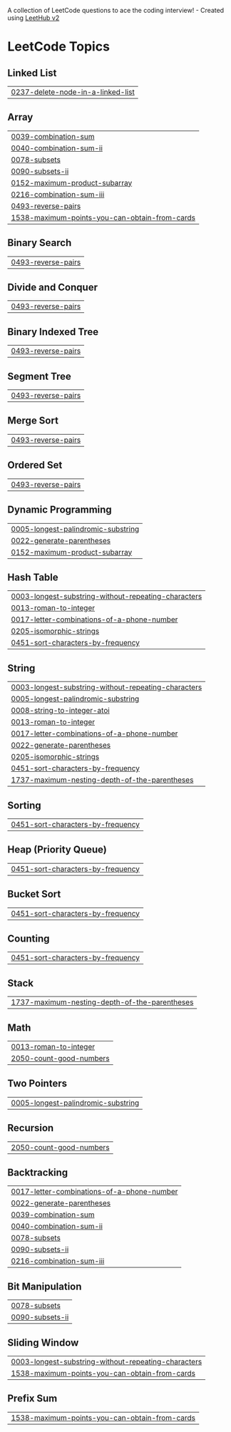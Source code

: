 A collection of LeetCode questions to ace the coding interview! - Created using [LeetHub v2](https://github.com/arunbhardwaj/LeetHub-2.0)
<!---LeetCode Topics Start-->
# LeetCode Topics
## Linked List
|  |
| ------- |
| [0237-delete-node-in-a-linked-list](https://github.com/Raushankumar-prog/Leetcode-practice/tree/master/0237-delete-node-in-a-linked-list) |
## Array
|  |
| ------- |
| [0039-combination-sum](https://github.com/Raushankumar-prog/Leetcode-practice/tree/master/0039-combination-sum) |
| [0040-combination-sum-ii](https://github.com/Raushankumar-prog/Leetcode-practice/tree/master/0040-combination-sum-ii) |
| [0078-subsets](https://github.com/Raushankumar-prog/Leetcode-practice/tree/master/0078-subsets) |
| [0090-subsets-ii](https://github.com/Raushankumar-prog/Leetcode-practice/tree/master/0090-subsets-ii) |
| [0152-maximum-product-subarray](https://github.com/Raushankumar-prog/Leetcode-practice/tree/master/0152-maximum-product-subarray) |
| [0216-combination-sum-iii](https://github.com/Raushankumar-prog/Leetcode-practice/tree/master/0216-combination-sum-iii) |
| [0493-reverse-pairs](https://github.com/Raushankumar-prog/Leetcode-practice/tree/master/0493-reverse-pairs) |
| [1538-maximum-points-you-can-obtain-from-cards](https://github.com/Raushankumar-prog/Leetcode-practice/tree/master/1538-maximum-points-you-can-obtain-from-cards) |
## Binary Search
|  |
| ------- |
| [0493-reverse-pairs](https://github.com/Raushankumar-prog/Leetcode-practice/tree/master/0493-reverse-pairs) |
## Divide and Conquer
|  |
| ------- |
| [0493-reverse-pairs](https://github.com/Raushankumar-prog/Leetcode-practice/tree/master/0493-reverse-pairs) |
## Binary Indexed Tree
|  |
| ------- |
| [0493-reverse-pairs](https://github.com/Raushankumar-prog/Leetcode-practice/tree/master/0493-reverse-pairs) |
## Segment Tree
|  |
| ------- |
| [0493-reverse-pairs](https://github.com/Raushankumar-prog/Leetcode-practice/tree/master/0493-reverse-pairs) |
## Merge Sort
|  |
| ------- |
| [0493-reverse-pairs](https://github.com/Raushankumar-prog/Leetcode-practice/tree/master/0493-reverse-pairs) |
## Ordered Set
|  |
| ------- |
| [0493-reverse-pairs](https://github.com/Raushankumar-prog/Leetcode-practice/tree/master/0493-reverse-pairs) |
## Dynamic Programming
|  |
| ------- |
| [0005-longest-palindromic-substring](https://github.com/Raushankumar-prog/Leetcode-practice/tree/master/0005-longest-palindromic-substring) |
| [0022-generate-parentheses](https://github.com/Raushankumar-prog/Leetcode-practice/tree/master/0022-generate-parentheses) |
| [0152-maximum-product-subarray](https://github.com/Raushankumar-prog/Leetcode-practice/tree/master/0152-maximum-product-subarray) |
## Hash Table
|  |
| ------- |
| [0003-longest-substring-without-repeating-characters](https://github.com/Raushankumar-prog/Leetcode-practice/tree/master/0003-longest-substring-without-repeating-characters) |
| [0013-roman-to-integer](https://github.com/Raushankumar-prog/Leetcode-practice/tree/master/0013-roman-to-integer) |
| [0017-letter-combinations-of-a-phone-number](https://github.com/Raushankumar-prog/Leetcode-practice/tree/master/0017-letter-combinations-of-a-phone-number) |
| [0205-isomorphic-strings](https://github.com/Raushankumar-prog/Leetcode-practice/tree/master/0205-isomorphic-strings) |
| [0451-sort-characters-by-frequency](https://github.com/Raushankumar-prog/Leetcode-practice/tree/master/0451-sort-characters-by-frequency) |
## String
|  |
| ------- |
| [0003-longest-substring-without-repeating-characters](https://github.com/Raushankumar-prog/Leetcode-practice/tree/master/0003-longest-substring-without-repeating-characters) |
| [0005-longest-palindromic-substring](https://github.com/Raushankumar-prog/Leetcode-practice/tree/master/0005-longest-palindromic-substring) |
| [0008-string-to-integer-atoi](https://github.com/Raushankumar-prog/Leetcode-practice/tree/master/0008-string-to-integer-atoi) |
| [0013-roman-to-integer](https://github.com/Raushankumar-prog/Leetcode-practice/tree/master/0013-roman-to-integer) |
| [0017-letter-combinations-of-a-phone-number](https://github.com/Raushankumar-prog/Leetcode-practice/tree/master/0017-letter-combinations-of-a-phone-number) |
| [0022-generate-parentheses](https://github.com/Raushankumar-prog/Leetcode-practice/tree/master/0022-generate-parentheses) |
| [0205-isomorphic-strings](https://github.com/Raushankumar-prog/Leetcode-practice/tree/master/0205-isomorphic-strings) |
| [0451-sort-characters-by-frequency](https://github.com/Raushankumar-prog/Leetcode-practice/tree/master/0451-sort-characters-by-frequency) |
| [1737-maximum-nesting-depth-of-the-parentheses](https://github.com/Raushankumar-prog/Leetcode-practice/tree/master/1737-maximum-nesting-depth-of-the-parentheses) |
## Sorting
|  |
| ------- |
| [0451-sort-characters-by-frequency](https://github.com/Raushankumar-prog/Leetcode-practice/tree/master/0451-sort-characters-by-frequency) |
## Heap (Priority Queue)
|  |
| ------- |
| [0451-sort-characters-by-frequency](https://github.com/Raushankumar-prog/Leetcode-practice/tree/master/0451-sort-characters-by-frequency) |
## Bucket Sort
|  |
| ------- |
| [0451-sort-characters-by-frequency](https://github.com/Raushankumar-prog/Leetcode-practice/tree/master/0451-sort-characters-by-frequency) |
## Counting
|  |
| ------- |
| [0451-sort-characters-by-frequency](https://github.com/Raushankumar-prog/Leetcode-practice/tree/master/0451-sort-characters-by-frequency) |
## Stack
|  |
| ------- |
| [1737-maximum-nesting-depth-of-the-parentheses](https://github.com/Raushankumar-prog/Leetcode-practice/tree/master/1737-maximum-nesting-depth-of-the-parentheses) |
## Math
|  |
| ------- |
| [0013-roman-to-integer](https://github.com/Raushankumar-prog/Leetcode-practice/tree/master/0013-roman-to-integer) |
| [2050-count-good-numbers](https://github.com/Raushankumar-prog/Leetcode-practice/tree/master/2050-count-good-numbers) |
## Two Pointers
|  |
| ------- |
| [0005-longest-palindromic-substring](https://github.com/Raushankumar-prog/Leetcode-practice/tree/master/0005-longest-palindromic-substring) |
## Recursion
|  |
| ------- |
| [2050-count-good-numbers](https://github.com/Raushankumar-prog/Leetcode-practice/tree/master/2050-count-good-numbers) |
## Backtracking
|  |
| ------- |
| [0017-letter-combinations-of-a-phone-number](https://github.com/Raushankumar-prog/Leetcode-practice/tree/master/0017-letter-combinations-of-a-phone-number) |
| [0022-generate-parentheses](https://github.com/Raushankumar-prog/Leetcode-practice/tree/master/0022-generate-parentheses) |
| [0039-combination-sum](https://github.com/Raushankumar-prog/Leetcode-practice/tree/master/0039-combination-sum) |
| [0040-combination-sum-ii](https://github.com/Raushankumar-prog/Leetcode-practice/tree/master/0040-combination-sum-ii) |
| [0078-subsets](https://github.com/Raushankumar-prog/Leetcode-practice/tree/master/0078-subsets) |
| [0090-subsets-ii](https://github.com/Raushankumar-prog/Leetcode-practice/tree/master/0090-subsets-ii) |
| [0216-combination-sum-iii](https://github.com/Raushankumar-prog/Leetcode-practice/tree/master/0216-combination-sum-iii) |
## Bit Manipulation
|  |
| ------- |
| [0078-subsets](https://github.com/Raushankumar-prog/Leetcode-practice/tree/master/0078-subsets) |
| [0090-subsets-ii](https://github.com/Raushankumar-prog/Leetcode-practice/tree/master/0090-subsets-ii) |
## Sliding Window
|  |
| ------- |
| [0003-longest-substring-without-repeating-characters](https://github.com/Raushankumar-prog/Leetcode-practice/tree/master/0003-longest-substring-without-repeating-characters) |
| [1538-maximum-points-you-can-obtain-from-cards](https://github.com/Raushankumar-prog/Leetcode-practice/tree/master/1538-maximum-points-you-can-obtain-from-cards) |
## Prefix Sum
|  |
| ------- |
| [1538-maximum-points-you-can-obtain-from-cards](https://github.com/Raushankumar-prog/Leetcode-practice/tree/master/1538-maximum-points-you-can-obtain-from-cards) |
<!---LeetCode Topics End-->